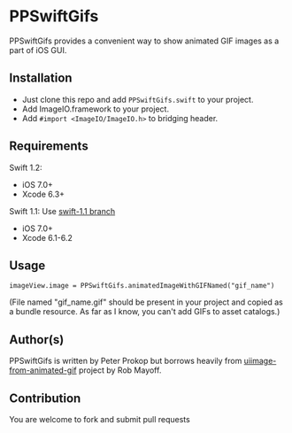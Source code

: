 # PPSwiftGifs

PPSwiftGifs provides a convenient way to show animated GIF images as a part of iOS GUI.

## Installation

* Just clone this repo and add ```PPSwiftGifs.swift``` to your project.
* Add ImageIO.framework to your project.
* Add ```#import <ImageIO/ImageIO.h>``` to bridging header.

## Requirements

Swift 1.2:
- iOS 7.0+
- Xcode 6.3+

Swift 1.1:
Use [swift-1.1 branch](https://github.com/peterprokop/PPSwiftGifs/tree/swift-1.1)
- iOS 7.0+
- Xcode 6.1-6.2

## Usage

```
imageView.image = PPSwiftGifs.animatedImageWithGIFNamed("gif_name")
```

(File named "gif_name.gif" should be present in your project and copied as a bundle resource.
As far as I know, you can't add GIFs to asset catalogs.)

## Author(s)

PPSwiftGifs is written by Peter Prokop but borrows heavily from 
[uiimage-from-animated-gif](https://github.com/mayoff/uiimage-from-animated-gif)
project by Rob Mayoff.

## Contribution

You are welcome to fork and submit pull requests
